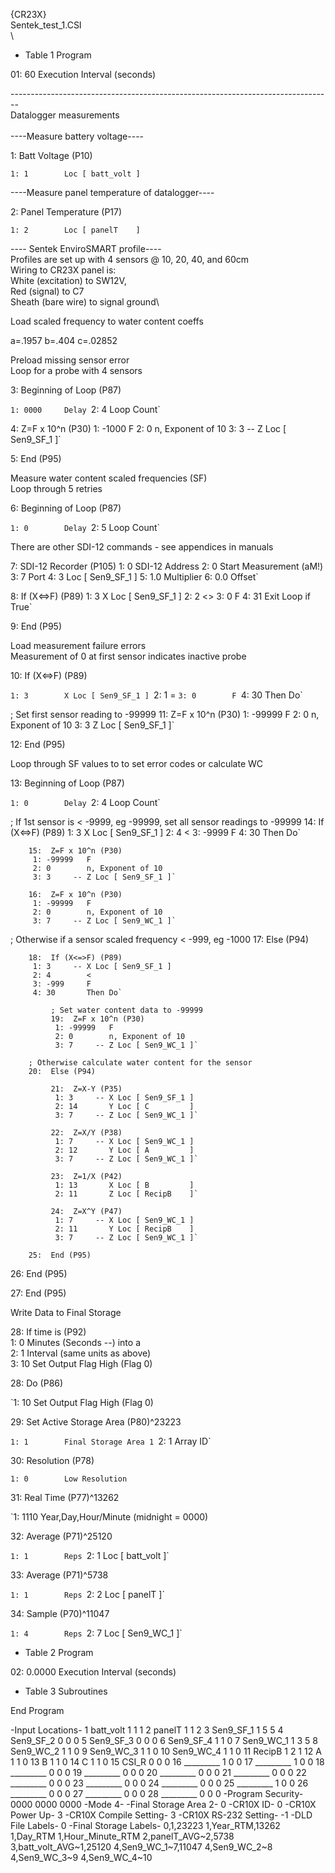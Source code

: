 {CR23X}\
Sentek_test_1.CSI\
\

-   Table 1 Program

01: 60        Execution Interval (seconds)

--------------------------------------------------------------------------------\
Datalogger measurements\
\
----Measure battery voltage----

1: Batt Voltage (P10)

`1: 1        Loc [ batt_volt ]`

----Measure panel temperature of datalogger----

2: Panel Temperature (P17)

`1: 2        Loc [ panelT    ]`

---- Sentek EnviroSMART profile----\
Profiles are set up with 4 sensors @ 10, 20, 40, and 60cm\
Wiring to CR23X panel is:\
White (excitation) to SW12V,\
Red (signal) to C7\
Sheath (bare wire) to signal ground\

<!-- -->

Load scaled frequency to water content coeffs

a=.1957 b=.404 c=.02852

Preload missing sensor error\
Loop for a probe with 4 sensors

3: Beginning of Loop (P87)

`1: 0000     Delay
`2: 4        Loop Count`

   4:  Z=F x 10^n (P30)
    1: -1000    F
    2: 0        n, Exponent of 10
    3: 3     -- Z Loc [ Sen9_SF_1 ]`

5: End (P95)

Measure water content scaled frequencies (SF)\
Loop through 5 retries

6: Beginning of Loop (P87)

`1: 0        Delay
`2: 5        Loop Count`

There are other SDI-12 commands - see appendices in manuals

   7:  SDI-12 Recorder (P105)
    1: 0        SDI-12 Address
    2: 0        Start Measurement (aM!)
    3: 7        Port
    4: 3        Loc [ Sen9_SF_1 ]
    5: 1.0      Multiplier
    6: 0.0      Offset`

   8:  If (X<=>F) (P89)
    1: 3        X Loc [ Sen9_SF_1 ]
    2: 2        <>
    3: 0        F
    4: 31       Exit Loop if True`

9: End (P95)

Load measurement failure errors\
Measurement of 0 at first sensor indicates inactive probe

10: If (X<=>F) (P89)

`1: 3        X Loc [ Sen9_SF_1 ]
`2: 1        =
`3: 0        F
`4: 30       Then Do`

   ; Set first sensor reading to -99999
   11:  Z=F x 10^n (P30)
    1: -99999   F
    2: 0        n, Exponent of 10
    3: 3        Z Loc [ Sen9_SF_1 ]`

12: End (P95)

Loop through SF values to to set error codes or calculate WC

13: Beginning of Loop (P87)

`1: 0        Delay
`2: 4        Loop Count`

   ; If 1st sensor is < -9999, eg -99999, set all sensor readings to -99999
   14:  If (X<=>F) (P89)
    1: 3        X Loc [ Sen9_SF_1 ]
    2: 4        <
    3: -9999    F
    4: 30       Then Do`

        15:  Z=F x 10^n (P30)
         1: -99999   F
         2: 0        n, Exponent of 10
         3: 3     -- Z Loc [ Sen9_SF_1 ]`

        16:  Z=F x 10^n (P30)
         1: -99999   F
         2: 0        n, Exponent of 10
         3: 7     -- Z Loc [ Sen9_WC_1 ]`

   ; Otherwise if a sensor scaled frequency < -999, eg -1000
   17:  Else (P94)

        18:  If (X<=>F) (P89)
         1: 3     -- X Loc [ Sen9_SF_1 ]
         2: 4        <
         3: -999     F
         4: 30       Then Do`

             ; Set water content data to -99999
             19:  Z=F x 10^n (P30)
              1: -99999   F
              2: 0        n, Exponent of 10
              3: 7     -- Z Loc [ Sen9_WC_1 ]`

        ; Otherwise calculate water content for the sensor
        20:  Else (P94)

             21:  Z=X-Y (P35)
              1: 3     -- X Loc [ Sen9_SF_1 ]
              2: 14       Y Loc [ C         ]
              3: 7     -- Z Loc [ Sen9_WC_1 ]`

             22:  Z=X/Y (P38)
              1: 7     -- X Loc [ Sen9_WC_1 ]
              2: 12       Y Loc [ A         ]
              3: 7     -- Z Loc [ Sen9_WC_1 ]`

             23:  Z=1/X (P42)
              1: 13       X Loc [ B         ]
              2: 11       Z Loc [ RecipB    ]`

             24:  Z=X^Y (P47)
              1: 7     -- X Loc [ Sen9_WC_1 ]
              2: 11       Y Loc [ RecipB    ]
              3: 7     -- Z Loc [ Sen9_WC_1 ]`

        25:  End (P95)

   26:  End (P95)

27: End (P95)

Write Data to Final Storage

<!-- -->

28: If time is (P92)\
1: 0 Minutes (Seconds --) into a\
2: 1 Interval (same units as above)\
3: 10 Set Output Flag High (Flag 0)

28: Do (P86)

`1: 10       Set Output Flag High (Flag 0)

29: Set Active Storage Area (P80)\^23223

`1: 1        Final Storage Area 1
`2: 1        Array ID`

30: Resolution (P78)

`1: 0        Low Resolution`

31: Real Time (P77)\^13262

`1: 1110     Year,Day,Hour/Minute (midnight = 0000)

32: Average (P71)\^25120

`1: 1        Reps
`2: 1        Loc [ batt_volt ]`

33: Average (P71)\^5738

`1: 1        Reps
`2: 2        Loc [ panelT    ]`

34: Sample (P70)\^11047

`1: 4        Reps
`2: 7        Loc [ Sen9_WC_1 ]`

-   Table 2 Program

02: 0.0000    Execution Interval (seconds)

-   Table 3 Subroutines

End Program

-Input Locations- 1 batt_volt 1 1 1 2 panelT 1 1 2 3 Sen9_SF_1 1 5 5
4 Sen9_SF_2 0 0 0 5 Sen9_SF_3 0 0 0 6 Sen9_SF_4 1 1 0 7
Sen9_WC_1 1 3 5 8 Sen9_WC_2 1 1 0 9 Sen9_WC_3 1 1 0 10 Sen9_WC_4
1 1 0 11 RecipB 1 2 1 12 A 1 1 0 13 B 1 1 0 14 C 1 1 0 15 CSI_R 0 0 0
16 _________ 1 0 0 17 _________ 1 0 0 18
_________ 0 0 0 19 _________ 0 0 0 20
_________ 0 0 0 21 _________ 0 0 0 22
_________ 0 0 0 23 _________ 0 0 0 24
_________ 0 0 0 25 _________ 1 0 0 26
_________ 0 0 0 27 _________ 0 0 0 28
_________ 0 0 0 -Program Security- 0000 0000 0000 -Mode 4-
-Final Storage Area 2- 0 -CR10X ID- 0 -CR10X Power Up- 3 -CR10X Compile
Setting- 3 -CR10X RS-232 Setting- -1 -DLD File Labels- 0 -Final Storage
Labels- 0,1,23223 1,Year_RTM,13262 1,Day_RTM 1,Hour_Minute_RTM
2,panelT_AVG~2,5738 3,batt_volt_AVG~1,25120 4,Sen9_WC_1~7,11047
4,Sen9_WC_2~8 4,Sen9_WC_3~9 4,Sen9_WC_4~10
